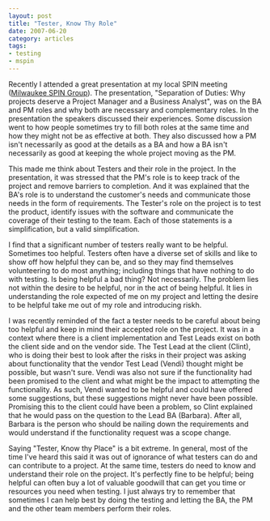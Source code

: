 ```yaml
---
layout: post
title: "Tester, Know Thy Role"
date: 2007-06-20
category: articles
tags:
- testing
- mspin
---
```


Recently I attended a great presentation at my local SPIN meeting ([Milwaukee
SPIN Group](http://www.milwaukeespin.com/)). The presentation, "Separation of
Duties: Why projects deserve a Project Manager and a Business Analyst", was on
the BA and PM roles and why both are necessary and complementary roles. In the
presentation the speakers discussed their experiences. Some discussion went to
how people sometimes try to fill both roles at the same time and how they
might not be as effective at both. They also discussed how a PM isn't
necessarily as good at the details as a BA and how a BA isn't necessarily as
good at keeping the whole project moving as the PM.

This made me think about Testers and their role in the project. In the
presentation, it was stressed that the PM's role is to keep track of the
project and remove barriers to completion. And it was explained that the BA's
role is to understand the customer's needs and communicate those needs in the
form of requirements. The Tester's role on the project is to test the product,
identify issues with the software and communicate the coverage of their
testing to the team. Each of those statements is a simplification, but a valid
simplification.

I find that a significant number of testers really want to be helpful.
Sometimes too helpful. Testers often have a diverse set of skills and like to
show off how helpful they can be, and so they may find themselves volunteering
to do most anything; including things that have nothing to do with testing. Is
being helpful a bad thing? Not necessarily. The problem lies not within the
desire to be helpful, nor in the act of being helpful. It lies in
understanding the role expected of me on my project and letting the desire to
be helpful take me out of my role and introducing riskh.

I was recently reminded of the fact a tester needs to be careful about being
too helpful and keep in mind their accepted role on the project. It was in a
context where there is a client implementation and Test Leads exist on both
the client side and on the vendor side. The Test Lead at the client (Clint),
who is doing their best to look after the risks in their project was asking
about functionality that the vendor Test Lead (Vendi) thought might be
possible, but wasn't sure. Vendi was also not sure if the functionality had
been promised to the client and what might be the impact to attempting the
functionality. As such, Vendi wanted to be helpful and could have offered some
suggestions, but these suggestions might never have been possible. Promising
this to the client could have been a problem, so Clint explained that he would
pass on the question to the Lead BA (Barbara). After all, Barbara is the
person who should be nailing down the requirements and would understand if the
functionality request was a scope change.

Saying "Tester, Know thy Place" is a bit extreme. In general, most of the time
I've heard this said it was out of ignorance of what testers can do and can
contribute to a project. At the same time, testers do need to know and
understand their role on the project. It's perfectly fine to be helpful; being
helpful can often buy a lot of valuable goodwill that can get you time or
resources you need when testing. I just always try to remember that sometimes
I can help best by doing the testing and letting the BA, the PM and the other
team members perform their roles.

